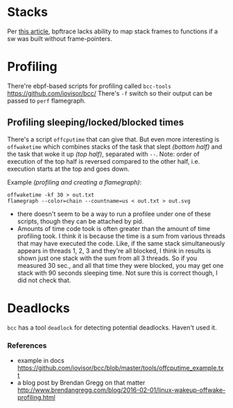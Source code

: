 # Stacks

Per [this article](https://lwn.net/Articles/852112/), bpftrace lacks ability to map stack frames to functions if a sw was built without frame-pointers.

# Profiling

There're ebpf-based scripts for profiling called `bcc-tools` https://github.com/iovisor/bcc/ There's `-f` switch so their output can be passed to `perf` flamegraph.

## Profiling sleeping/locked/blocked times

There's a script `offcputime` that can give that. But even more interesting is `offwaketime` which combines stacks of the task that slept *(bottom half)* and the task that woke it up *(top half)*, separated with `--`. Note: order of execution of the top half is reversed compared to the other half, i.e. execution starts at the top and goes down.

Example *(profiling and creating a flamegraph)*:

```
offwaketime -kf 30 > out.txt
flamegraph --color=chain --countname=us < out.txt > out.svg
```

* there doesn't seem to be a way to run a profilee under one of these scripts, though they can be attached by pid.
* Amounts of time code took is often greater than the amount of time profiling took. I think it is because the time is a sum from various threads that may have executed the code. Like, if the same stack simultaneously appears in threads 1, 2, 3 and they're all blocked, I think in results is shown just one stack with the sum from all 3 threads. So if you measured 30 sec., and all that time they were blocked, you may get one stack with 90 seconds sleeping time.
  Not sure this is correct though, I did not check that.

# Deadlocks

`bcc` has a tool `deadlock` for detecting potential deadlocks. Haven't used it.

### References

* example in docs https://github.com/iovisor/bcc/blob/master/tools/offcputime_example.txt
* a blog post by Brendan Gregg on that matter http://www.brendangregg.com/blog/2016-02-01/linux-wakeup-offwake-profiling.html
